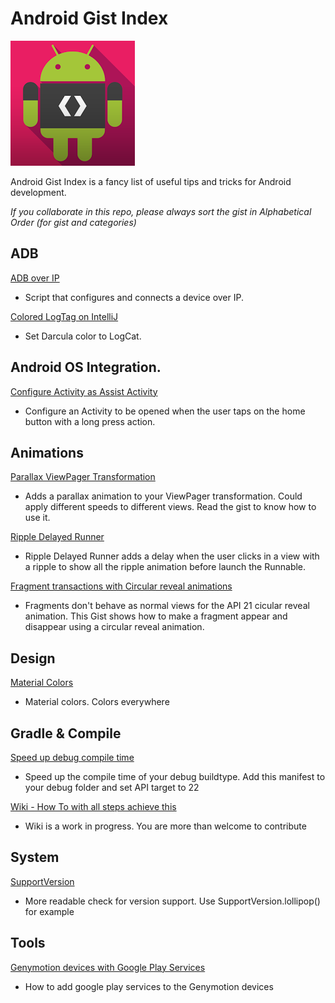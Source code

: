 Android Gist Index
=====================

![Developers](art/android-developer.png "Android Tips")

Android Gist Index is a fancy list of useful tips and tricks for Android development.

_If you collaborate in this repo, please always sort the gist in *Alphabetical Order* (for gist and categories)_

## ADB

[ADB over IP](https://gist.github.com/JcMinarro/f59d45fbe6d31533c6dd)
* Script that configures and connects a device over IP.

[Colored LogTag on IntelliJ](https://gist.github.com/JcMinarro/78c4497ad20dea5ac8f6)
* Set Darcula color to LogCat.

## Android OS Integration.

[Configure Activity as Assist Activity](https://gist.github.com/pedrovgs/c424fe754a74f326e997)
* Configure an Activity to be opened when the user taps on the home button with a long press action.

## Animations

[Parallax ViewPager Transformation](https://gist.github.com/Aracem/328d052603ec23391a3e)
* Adds a parallax animation to your ViewPager transformation. Could apply different speeds to different views. Read the gist to know how to use it.

[Ripple Delayed Runner](https://gist.github.com/rocboronat/bf1e7e43c0fd11907867)  
* Ripple Delayed Runner adds a delay when the user clicks in a view with a ripple to show all the ripple animation before launch the Runnable.

[Fragment transactions with Circular reveal animations](https://gist.github.com/ferdy182/d9b3525aa65b5b4c468a)
* Fragments don't behave as normal views for the API 21 cicular reveal animation. This Gist shows how to make a fragment appear and disappear using a circular reveal animation.

## Design

[Material Colors](https://gist.github.com/daniellevass/b0b8cfa773488e138037)
* Material colors. Colors everywhere

## Gradle & Compile

[Speed up debug compile time](https://gist.github.com/Aracem/a2bcdb841d9d2df07c23)

* Speed up the compile time of your debug buildtype. Add this manifest to your debug folder and set API target to 22

[Wiki - How To with all steps achieve this](https://github.com/FineCinnamon/android-gist-index/wiki/Gradle-fast-compile)

* Wiki is a work in progress. You are more than welcome to contribute

## System

[SupportVersion](https://gist.github.com/Aracem/5531287)
* More readable check for version support. Use SupportVersion.lollipop() for example

## Tools

[Genymotion devices with Google Play Services](https://gist.github.com/wbroek/9321145)
* How to add google play services to the Genymotion devices

